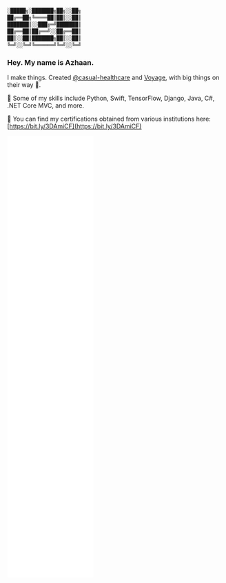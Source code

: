 ```shell

░█████╗░███████╗██╗░░██╗
██╔══██╗╚════██║██║░░██║
███████║░░███╔═╝███████║
██╔══██║██╔══╝░░██╔══██║
██║░░██║███████╗██║░░██║
╚═╝░░╚═╝╚══════╝╚═╝░░╚═╝
```

### Hey. My name is Azhaan.

I make things. Created [@casual-healthcare](https://github.com/casual-healthcare) and [Voyage](https://voyageai.co), with big things on their way 👀.

🔨 Some of my skills include Python, Swift, TensorFlow, Django, Java, C#, .NET Core MVC, and more.

🔖 You can find my certifications obtained from various institutions here: [https://bit.ly/3DAmiCF](https://bit.ly/3DAmiCF) 


![Metrics](/github-metrics.svg)

